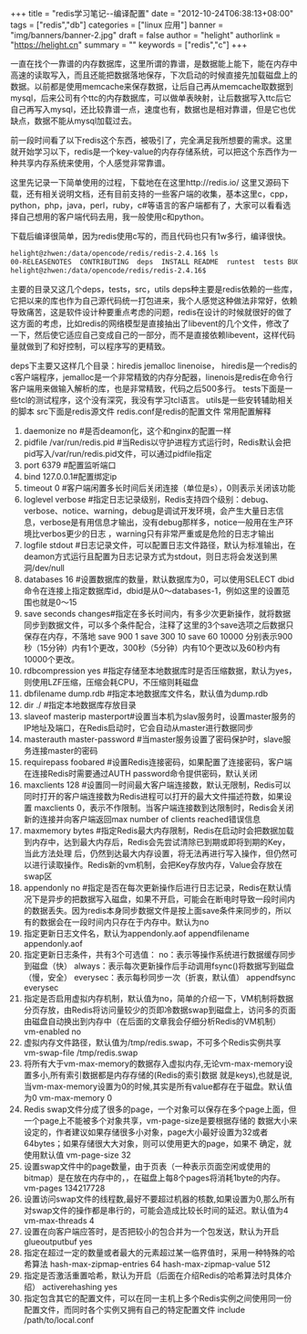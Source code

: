 +++
title = "redis学习笔记--编译配置"
date = "2012-10-24T06:38:13+08:00"
tags = ["redis","db"]
categories = ["linux 应用"]
banner = "img/banners/banner-2.jpg"
draft = false
author = "helight"
authorlink = "https://helight.cn"
summary = ""
keywords = ["redis","c"]
+++

一直在找个一靠谱的内存数据库，这里所谓的靠谱，是数据能上能下，能在内存中高速的读取写入，而且还能把数据落地保存，下次启动的时候直接先加载磁盘上的数据。以前都是使用memcache来保存数据，让后自己再从memcache取数据到mysql，后来公司有个ttc的内存数据库，可以做单表映射，让后数据写入ttc后它自己再写入mysql，还比较靠谱一点，速度也有，数据也是相对靠谱，但是它也优缺点，数据不能从mysql加载过去。
<!--more -->
前一段时间看了以下redis这个东西，被吸引了，完全满足我所想要的需求。这里就开始学习以下，redis是一个key-value的内存存储系统，可以把这个东西作为一种共享内存系统来使用，个人感觉非常靠谱。

这里先记录一下简单使用的过程，下载地在在这里http://redis.io/ 这里又源码下载，还有相关说明文档，还有目前支持的一些客户端的收集，基本这里c，cpp，python，php，java，perl，ruby，c#等语言的客户端都有了，大家可以看看选择自己想用的客户端代码去用，我一般使用c和python。

下载后编译很简单，因为redis使用c写的，而且代码也只有1w多行，编译很快。
```sh
helight@zhwen:/data/opencode/redis/redis-2.4.16$ ls 
00-RELEASENOTES  CONTRIBUTING  deps  INSTALL README  runtest  tests BUGS  COPYING dump.rdb  Makefile  redis.conf  src  utils 
helight@zhwen:/data/opencode/redis/redis-2.4.16$ 
```
主要的目录又这几个deps，tests，src，utils deps种主要是redis依赖的一些库，它把以来的库也作为自己源代码统一打包进来，我个人感觉这种做法非常好，依赖导致痛苦，这是软件设计种要重点考虑的问题，redis在设计的时候就很好的做了这方面的考虑，比如redis的网络模型是直接抽出了libevent的几个文件，修改了一下，然后使它适应自己变成自己的一部分，而不是直接依赖libevent，这样代码量就做到了和好控制，可以程序写的更精致。 

deps下主要又这样几个目录：hiredis  jemalloc  linenoise， hiredis是一个redis的c客户端程序，jemalloc是一个非常精致的内存分配器，linenois是redis在命令行客户端用来做输入解析的库，也是非常精致，代码之后500多行。 tests下面是一些tcl的测试程序，这个没有深究，我没有学习tcl语言。 utils是一些安转辅助相关的脚本 src下面是redis源文件 redis.conf是redis的配置文件 常用配置解释 

1. daemonize no #是否deamon化，这个和nginx的配置一样 
2. pidfile /var/run/redis.pid #当Redis以守护进程方式运行时，Redis默认会把pid写入/var/run/redis.pid文件，可以通过pidfile指定 
3. port 6379 #配置监听端口 
4. bind 127.0.0.1#配置绑定ip 
5. timeout 0 #客户端闲置多长时间后关闭连接（单位是s），0则表示关闭该功能 
6. loglevel verbose #指定日志记录级别，Redis支持四个级别：debug、verbose、notice、warning，debug是调试开发环境，会产生大量日志信息，verbose是有用信息才输出，没有debug那样多，notice一般用在生产环境比verbos更少的日志 ，warning只有非常严重或是危险的日志才输出 
7. logfile stdout #日志记录文件，可以配置日志文件路径，默认为标准输出，在deamon方式运行且配置为日志记录方式为stdout，则日志将会发送到黑洞/dev/null 
8. databases 16 #设置数据库的数量，默认数据库为0，可以使用SELECT dbid 命令在连接上指定数据库id，dbid是从0～databases-1，例如这里的设置范围也就是0～15 
9. save seconds changes#指定在多长时间内，有多少次更新操作，就将数据同步到数据文件，可以多个条件配合，注释了这里的3个save选项之后数据只保存在内存，不落地
save 900 1
save 300 10
save 60 10000
分别表示900秒（15分钟）内有1个更改，300秒（5分钟）内有10个更改以及60秒内有10000个更改。 
10. rdbcompression yes #指定存储至本地数据库时是否压缩数据，默认为yes，则使用LZF压缩，压缩会耗CPU，不压缩则耗磁盘 
11. dbfilename dump.rdb #指定本地数据库文件名，默认值为dump.rdb 
12. dir ./  #指定本地数据库存放目录 
13. slaveof masterip masterport#设置当本机为slav服务时，设置master服务的IP地址及端口，在Redis启动时，它会自动从master进行数据同步 
14. masterauth master-password #当master服务设置了密码保护时，slave服务连接master的密码 
15. requirepass foobared #设置Redis连接密码，如果配置了连接密码，客户端在连接Redis时需要通过AUTH password命令提供密码，默认关闭 
16. maxclients 128 #设置同一时间最大客户端连接数，默认无限制，Redis可以同时打开的客户端连接数为Redis进程可以打开的最大文件描述符数，如果设置 maxclients 0，表示不作限制。当客户端连接数到达限制时，Redis会关闭新的连接并向客户端返回max number of clients reached错误信息 
17. maxmemory bytes #指定Redis最大内存限制，Redis在启动时会把数据加载到内存中，达到最大内存后，Redis会先尝试清除已到期或即将到期的Key，当此方法处理 后，仍然到达最大内存设置，将无法再进行写入操作，但仍然可以进行读取操作。Redis新的vm机制，会把Key存放内存，Value会存放在swap区 
18. appendonly no #指定是否在每次更新操作后进行日志记录，Redis在默认情况下是异步的把数据写入磁盘，如果不开启，可能会在断电时导致一段时间内的数据丢失。因为redis本身同步数据文件是按上面save条件来同步的，所以有的数据会在一段时间内只存在于内存中。默认为no 
19. 指定更新日志文件名，默认为appendonly.aof
appendfilename appendonly.aof
20. 指定更新日志条件，共有3个可选值： no：表示等操作系统进行数据缓存同步到磁盘（快） always：表示每次更新操作后手动调用fsync()将数据写到磁盘（慢，安全） everysec：表示每秒同步一次（折衷，默认值）
appendfsync everysec
21. 指定是否启用虚拟内存机制，默认值为no，简单的介绍一下，VM机制将数据分页存放，由Redis将访问量较少的页即冷数据swap到磁盘上，访问多的页面由磁盘自动换出到内存中（在后面的文章我会仔细分析Redis的VM机制）
vm-enabled no
22. 虚拟内存文件路径，默认值为/tmp/redis.swap，不可多个Redis实例共享
vm-swap-file /tmp/redis.swap
23. 将所有大于vm-max-memory的数据存入虚拟内存,无论vm-max-memory设置多小,所有索引数据都是内存存储的(Redis的索引数据 就是keys),也就是说,当vm-max-memory设置为0的时候,其实是所有value都存在于磁盘。默认值为0
vm-max-memory 0
24. Redis swap文件分成了很多的page，一个对象可以保存在多个page上面，但一个page上不能被多个对象共享，vm-page-size是要根据存储的 数据大小来设定的，作者建议如果存储很多小对象，page大小最好设置为32或者64bytes；如果存储很大大对象，则可以使用更大的page，如果不 确定，就使用默认值
vm-page-size 32
25. 设置swap文件中的page数量，由于页表（一种表示页面空闲或使用的bitmap）是在放在内存中的，，在磁盘上每8个pages将消耗1byte的内存。
vm-pages 134217728
26. 设置访问swap文件的线程数,最好不要超过机器的核数,如果设置为0,那么所有对swap文件的操作都是串行的，可能会造成比较长时间的延迟。默认值为4
vm-max-threads 4
27. 设置在向客户端应答时，是否把较小的包合并为一个包发送，默认为开启
glueoutputbuf yes
28. 指定在超过一定的数量或者最大的元素超过某一临界值时，采用一种特殊的哈希算法
hash-max-zipmap-entries 64
hash-max-zipmap-value 512
29. 指定是否激活重置哈希，默认为开启（后面在介绍Redis的哈希算法时具体介绍）
activerehashing yes
30. 指定包含其它的配置文件，可以在同一主机上多个Redis实例之间使用同一份配置文件，而同时各个实例又拥有自己的特定配置文件
include /path/to/local.conf